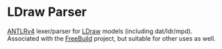LDraw Parser
============

[ANTLRv4](http://www.antlr.org/) lexer/parser for [LDraw](http://www.ldraw.org/) models (including dat/ldr/mpd). Associated with the [FreeBuild](https://github.com/elfprince13/FreeBuild) project, but suitable for other uses as well.

